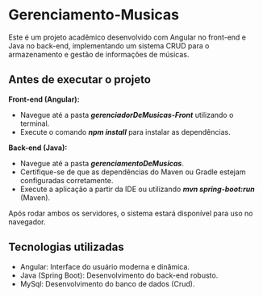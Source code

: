 # Gerenciamento-Musicas

Este é um projeto acadêmico desenvolvido com Angular no front-end e Java no back-end, implementando um sistema CRUD para o armazenamento e gestão de informações de músicas.

## Antes de executar o projeto

**Front-end (Angular):**
* Navegue até a pasta **_gerenciadorDeMusicas-Front_** utilizando o terminal.
* Execute o comando **_npm install_** para instalar as dependências.
  
**Back-end (Java):**
* Navegue até a pasta **_gerenciamentoDeMusicas_**.
* Certifique-se de que as dependências do Maven ou Gradle estejam configuradas corretamente.
* Execute a aplicação a partir da IDE ou utilizando **_mvn spring-boot:run_** (Maven).

Após rodar ambos os servidores, o sistema estará disponível para uso no navegador.

## Tecnologias utilizadas
* Angular: Interface do usuário moderna e dinâmica.
* Java (Spring Boot): Desenvolvimento do back-end robusto.
* MySql: Desenvolvimento do banco de dados (Crud).
